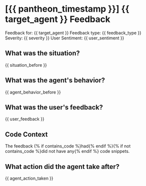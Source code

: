 # [{{ pantheon_timestamp }}] {{ target_agent }} Feedback

Feedback for: {{ target_agent }}
Feedback type: {{ feedback_type }}
Severity: {{ severity }}
User Sentiment: {{ user_sentiment }}

## What was the situation?
{{ situation_before }}

## What was the agent's behavior?
{{ agent_behavior_before }}

## What was the user's feedback?
{{ user_feedback }}

## Code Context
The feedback {% if contains_code %}had{% endif %}{% if not contains_code %}did not have any{% endif %} code snippets.

## What action did the agent take after?
{{ agent_action_taken }}
